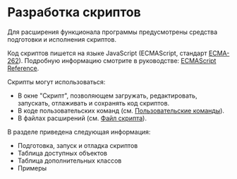 # Разработка скриптов

Для расширения функционала программы предусмотрены средства подготовки и исполнения скриптов.

Код скриптов пишется на языке JavaScript (ECMAScript, стандарт [ECMA-262](https://ecma-international.org/publications-and-standards/standards/ecma-262/)).
Подробную информацию смотрите в руководстве: [ECMAScript Reference](https://doc.qt.io/archives/qt-5.15/ecmascript.html).

Скрипты могут использоваться:

- В окне "Скрипт", позволяющем загружать, редактировать, запускать, отлаживать и сохранять код скриптов.
- В коде пользовательских команд (см. [Пользовательские команды](qthelp://candle.ru/html/mainwindow/panels/usercommands.html)).
- В файлах расширений (см. [Файл скрипта](qthelp://candle.ru/html/plugins/script.html)).

В разделе приведена следующая информация:

- Подготовка, запуск и отладка скриптов
- Таблица доступных объектов
- Таблица дополнительных классов
- Примеры